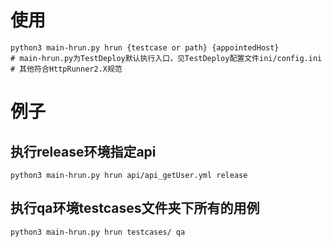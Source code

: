# 使用
```Python3
python3 main-hrun.py hrun {testcase or path} {appointedHost}
# main-hrun.py为TestDeploy默认执行入口，见TestDeploy配置文件ini/config.ini
# 其他符合HttpRunner2.X规范
```

# 例子
## 执行release环境指定api
```Python3
python3 main-hrun.py hrun api/api_getUser.yml release
```

## 执行qa环境testcases文件夹下所有的用例
```Python3
python3 main-hrun.py hrun testcases/ qa
```
